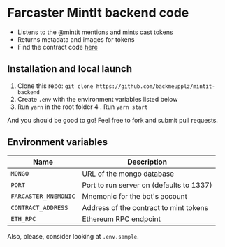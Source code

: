 # Farcaster MintIt backend code

- Listens to the @mintit mentions and mints cast tokens
- Returns metadata and images for tokens
- Find the contract code [here](https://github.com/backmeupplz/mintit-contract)

## Installation and local launch

1. Clone this repo: `git clone https://github.com/backmeupplz/mintit-backend`
2. Create `.env` with the environment variables listed below
3. Run `yarn` in the root folder
   4 . Run `yarn start`

And you should be good to go! Feel free to fork and submit pull requests.

## Environment variables

| Name                 | Description                              |
| -------------------- | ---------------------------------------- |
| `MONGO`              | URL of the mongo database                |
| `PORT`               | Port to run server on (defaults to 1337) |
| `FARCASTER_MNEMONIC` | Mnemonic for the bot's account           |
| `CONTRACT_ADDRESS`   | Address of the contract to mint tokens   |
| `ETH_RPC`            | Ethereum RPC endpoint                    |

Also, please, consider looking at `.env.sample`.
